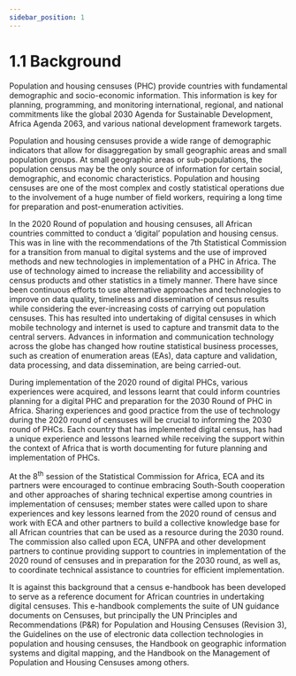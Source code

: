 ```yaml
---
sidebar_position: 1
---
```


# 1.1 Background

Population and housing censuses (PHC) provide countries with fundamental demographic and socio-economic information. This information is key for planning, programming, and monitoring international, regional, and national commitments like the global 2030 Agenda for Sustainable Development, Africa Agenda 2063, and various national development framework targets.

Population and housing censuses provide a wide range of demographic indicators that allow for disaggregation by small geographic areas and small population groups. At small geographic areas or sub-populations, the population census may be the only source of information for certain social, demographic, and economic characteristics. Population and housing censuses are one of the most complex and costly statistical operations due to the involvement of a huge number of field workers, requiring a long time for preparation and post-enumeration activities.

In the 2020 Round of population and housing censuses, all African countries committed to conduct a ‘digital’ population and housing census. This was in line with the recommendations of the 7th Statistical Commission for a transition from manual to digital systems and the use of improved methods and new technologies in implementation of a PHC in Africa. The use of technology aimed to increase the reliability and accessibility of census products and other statistics in a timely manner. There have since been continuous efforts to use alternative approaches and technologies to improve on data quality, timeliness and dissemination of census results while considering the ever-increasing costs of carrying out population censuses. This has resulted into undertaking of digital censuses in which mobile technology and internet is used to capture and transmit data to the central servers.  Advances in information and communication technology across the globe has changed how routine statistical business processes, such as creation of enumeration areas (EAs), data capture and validation, data processing, and data dissemination, are being carried-out.

During implementation of the 2020 round of digital PHCs, various experiences were acquired, and lessons learnt that could inform countries planning for a digital PHC and preparation for the 2030 Round of PHC in Africa. Sharing experiences and good practice from the use of technology during the 2020 round of censuses will be crucial to informing the 2030 round of PHCs.  Each country that has implemented digital census, has had a unique experience and lessons learned while receiving the support within the context of Africa that is worth documenting for future planning and implementation of PHCs.

At the 8<sup>th</sup> session of the Statistical Commission for Africa, ECA and its partners were encouraged to continue embracing South-South cooperation and other approaches of sharing technical expertise among countries in implementation of censuses; member states were called upon to share experiences and key lessons learned from the 2020 round of census and work with ECA and other partners to build a collective knowledge base for all African countries that can be used as a resource during the 2030 round. The commission also called upon ECA, UNFPA and other development partners to continue providing support to countries in implementation of the 2020 round of censuses and in preparation for the 2030 round, as well as, to coordinate technical assistance to countries for efficient implementation.

It is against this background that a census e-handbook has been developed to serve as a reference document for African countries in undertaking digital censuses. This e-handbook complements the suite of UN guidance documents on Censuses, but principally the UN Principles and Recommendations (P&R) for Population and Housing Censuses (Revision 3), the Guidelines on the use of electronic data collection technologies in population and housing censuses, the Handbook on geographic information systems and digital mapping, and the Handbook on the Management of Population and Housing Censuses among others.
